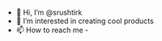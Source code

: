 - 👋 Hi, I’m @srushtirk
- 👀 I’m interested in creating cool products
- 📫 How to reach me - 

<!---
srushtirk/srushtirk is a ✨ special ✨ repository because its `README.md` (this file) appears on your GitHub profile.
You can click the Preview link to take a look at your changes.
--->
